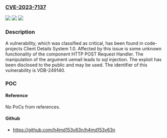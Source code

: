 ### [CVE-2023-7137](https://cve.mitre.org/cgi-bin/cvename.cgi?name=CVE-2023-7137)
![](https://img.shields.io/static/v1?label=Product&message=Client%20Details%20System&color=blue)
![](https://img.shields.io/static/v1?label=Version&message=%3D%201.0%20&color=brighgreen)
![](https://img.shields.io/static/v1?label=Vulnerability&message=CWE-89%20SQL%20Injection&color=brighgreen)

### Description

A vulnerability, which was classified as critical, has been found in code-projects Client Details System 1.0. Affected by this issue is some unknown functionality of the component HTTP POST Request Handler. The manipulation of the argument uemail leads to sql injection. The exploit has been disclosed to the public and may be used. The identifier of this vulnerability is VDB-249140.

### POC

#### Reference
No PoCs from references.

#### Github
- https://github.com/h4md153v63n/h4md153v63n

